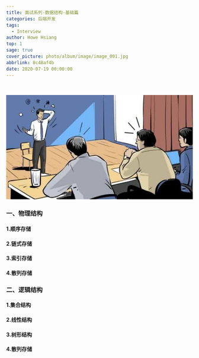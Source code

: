 ```yaml
---
title: 面试系列-数据结构-基础篇
categories: 后端开发
tags:
  - Interview
author: Howe Hsiang
top: 1
sage: true
cover_picture: photo/album/image/image_001.jpg
abbrlink: 8c48af4b
date: 2020-07-19 00:00:00
---
```


&emsp;&emsp;

<!-- more -->

![Interview](/photo/album/image/image_122.jpg "面试系列-数据结构-基础篇")

### 一、物理结构

#### 1.顺序存储 
#### 2.链式存储 
#### 3.索引存储
#### 4.散列存储

### 二、逻辑结构

#### 1.集合结构                        
#### 2.线性结构                   
#### 3.树形结构
#### 4.散列存储      



